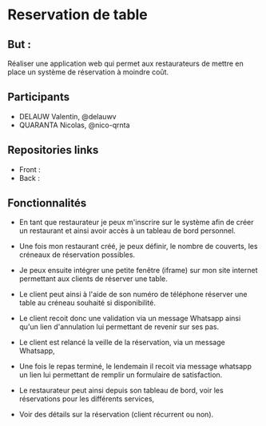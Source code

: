 # Reservation de table

## But :
Réaliser une application web qui permet aux restaurateurs de mettre en place un système de réservation à moindre coût.

## Participants
* DELAUW Valentin, @delauwv
* QUARANTA Nicolas, @nico-qrnta

## Repositories links
* Front :
* Back :


## Fonctionnalités

* En tant que restaurateur je peux m'inscrire sur le système afin de créer un restaurant et ainsi avoir accès à un tableau de bord personnel.
* Une fois mon restaurant créé, je peux définir, le nombre de couverts, les créneaux de réservation possibles.
* Je peux ensuite intégrer une petite fenêtre (iframe) sur mon site internet permettant aux clients de réserver une table.
* Le client peut ainsi à l'aide de son numéro de téléphone réserver une table au créneau souhaité si disponibilité.
* Le client recoit donc une validation via un message Whatsapp ainsi qu'un lien d'annulation lui permettant de revenir sur ses pas.
* Le client est relancé la veille de la réservation, via un message Whatsapp,
* Une fois le repas terminé, le lendemain il recoit via message whatsapp un lien lui permettant de remplir un formulaire de satisfaction.

* Le restaurateur peut ainsi depuis son tableau de bord, voir les réservations pour les différents services,
* Voir des détails sur la réservation (client récurrent ou non).
